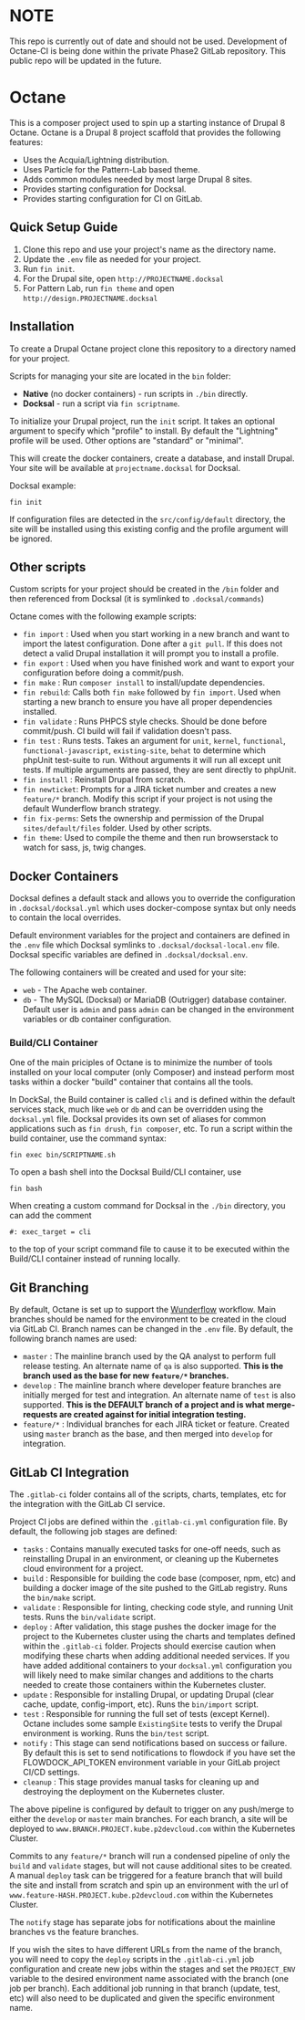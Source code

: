 # NOTE
This repo is currently out of date and should not be used. Development of Octane-CI is being done within the private Phase2 GitLab repository.  This public repo will be updated in the future.

# Octane
This is a composer project used to spin up a starting instance of Drupal 8 Octane.
Octane is a Drupal 8 project scaffold that provides the following features:
* Uses the Acquia/Lightning distribution.
* Uses Particle for the Pattern-Lab based theme.
* Adds common modules needed by most large Drupal 8 sites.
* Provides starting configuration for Docksal.
* Provides starting configuration for CI on GitLab.

## Quick Setup Guide

1. Clone this repo and use your project's name as the directory name.
2. Update the `.env` file as needed for your project.
3. Run `fin init`.
4. For the Drupal site, open `http://PROJECTNAME.docksal`
5. For Pattern Lab, run `fin theme` and open `http://design.PROJECTNAME.docksal`

## Installation
To create a Drupal Octane project clone this repository to a directory
named for your project.

Scripts for managing your site are located in the ``bin`` folder:
* **Native** (no docker containers) - run scripts in ``./bin`` directly.
* **Docksal** - run a script via ``fin scriptname``.

To initialize your Drupal project, run the ``init`` script. 
It takes an optional argument to specify which "profile" to install.
By default the "Lightning" profile will be used. Other options are
"standard" or "minimal".

This will create the docker containers, create a database, and install Drupal.
Your site will be available at ``projectname.docksal`` for Docksal.

Docksal example:
```
fin init
```

If configuration files are detected in the ``src/config/default`` directory,
the site will be installed using this existing config and the profile argument
will be ignored.

## Other scripts
Custom scripts for your project should be created in the ``/bin`` folder and
then referenced from Docksal (it is symlinked to ``.docksal/commands``)

Octane comes with the following example scripts:

* `fin import` : Used when you start working in a new branch and want to import
the latest configuration.  Done after a `git pull`.  If this does not detect
a valid Drupal installation it will prompt you to install a profile.
* `fin export` : Used when you have finished work and want to export your
configuration before doing a commit/push.
* `fin make` : Run `composer install` to install/update dependencies. 
* `fin rebuild`: Calls both `fin make` followed by `fin import`. Used when
starting a new branch to ensure you have all proper dependencies installed.
* `fin validate` : Runs PHPCS style checks. Should be done before commit/push.
CI build will fail if validation doesn't pass.
* `fin test` : Runs tests.  Takes an argument for `unit`, `kernel`, `functional`,
`functional-javascript`, `existing-site`, `behat` to determine which phpUnit test-suite
to run. Without arguments it will run all except unit tests. If multiple 
arguments are passed, they are sent directly to phpUnit.
* `fin install` : Reinstall Drupal from scratch.
* `fin newticket`: Prompts for a JIRA ticket number and creates a new ``feature/*``
branch. Modify this script if your project is not using the default Wunderflow branch strategy.
* `fin fix-perms`: Sets the ownership and permission of the Drupal ``sites/default/files``
folder. Used by other scripts.
* `fin theme`: Used to compile the theme and then run browserstack to watch for sass, js, twig changes.

## Docker Containers
Docksal defines a default stack and
allows you to override the configuration in ``.docksal/docksal.yml`` which uses
docker-compose syntax but only needs to contain the local overrides.

Default environment variables for the project and containers are defined in the ``.env`` file
which Docksal symlinks to ``.docksal/docksal-local.env`` file.
Docksal specific variables are defined in ``.docksal/docksal.env``.

The following containers will be created and used for your site:

* ``web`` - The Apache web container.
* ``db`` - The MySQL (Docksal) or MariaDB (Outrigger) database container.
Default user is ``admin`` and pass ``admin`` can be changed in the environment
variables or db container configuration.

### Build/CLI Container
One of the main priciples of Octane is to minimize the number of tools installed
on your local computer (only Composer) and instead perform most tasks within a 
docker "build" container that contains all the tools.

In DockSal, the Build container is called ``cli`` and is defined within the
default services stack, much like ``web`` or ``db`` and can be overridden
using the ``docksal.yml`` file.  Docksal provides its own set of aliases for
common applications such as ``fin drush``, ``fin composer``, etc.  To
run a script within the build container, use the command syntax:
```$xslt
fin exec bin/SCRIPTNAME.sh
```

To open a bash shell into the Docksal Build/CLI container, use
```$xslt
fin bash
```

When creating a custom command for Docksal in the ``./bin``
directory, you can add the comment
```$xslt
#: exec_target = cli
```
to the top of your script command file to cause it to be executed within the
Build/CLI container instead of running locally.

## Git Branching
By default, Octane is set up to support the [Wunderflow](https://wunderflow.wunder.io/) 
workflow. Main branches should be named for the environment to be created
in the cloud via GitLab CI.  Branch names can be changed in the `.env` file.
By default, the following branch names are used:

* `master` : The mainline branch used by the QA analyst to perform full release
testing. An alternate name of `qa` is also supported.
**This is the branch used as the base for new `feature/*` branches.**
* `develop` : The mainline branch where developer feature branches are initially
merged for test and integration.   An alternate name of `test` is also supported.
**This is the DEFAULT branch of a project and is what merge-requests are created
against for initial integration testing.**
* `feature/*` : Individual branches for each JIRA ticket or feature. Created using
`master` branch as the base, and then merged into `develop` for integration.

## GitLab CI Integration
The `.gitlab-ci` folder contains all of the scripts, charts, templates, etc for the
integration with the GitLab CI service.

Project CI jobs are defined within the `.gitlab-ci.yml` configuration file.  By default,
the following job stages are defined:

* `tasks` : Contains manually executed tasks for one-off needs, such as reinstalling Drupal
in an environment, or cleaning up the Kubernetes cloud environment for a project.
* `build` : Responsible for building the code base (composer, npm, etc) and building a
docker image of the site pushed to the GitLab registry.  Runs the `bin/make` script.
* `validate` : Responsible for linting, checking code style, and running Unit tests.
Runs the `bin/validate` script.
* `deploy` : After validation, this stage pushes the docker image for the project to
the Kubernetes cluster using the charts and templates defined within the `.gitlab-ci` folder.
Projects should exercise caution when modifying these charts when adding additional needed
services.  If you have added additional containers to your `docksal.yml` configuration
you will likely need to make similar changes and additions to the charts needed to
create those containers within the Kubernetes cluster.
* `update` : Responsible for installing Drupal, or updating Drupal (clear cache, update,
config-import, etc). Runs the `bin/import` script.
* `test` : Responsible for running the full set of tests (except Kernel).  Octane
includes some sample `ExistingSite` tests to verify the Drupal environment is working.
Runs the `bin/test` script.
* `notify` : This stage can send notifications based on success or failure.
By default this is set to send notifications to flowdock if you have set the
FLOWDOCK_API_TOKEN environment variable in your GitLab project CI/CD settings.
* `cleanup` : This stage provides manual tasks for cleaning up and destroying
the deployment on the Kubernetes cluster.

The above pipeline is configured by default to trigger on any push/merge to either
the `develop` or `master` main branches. For each branch, a site will be deployed to
`www.BRANCH.PROJECT.kube.p2devcloud.com` within the Kubernetes Cluster.

Commits to any `feature/*` branch will run a condensed pipeline of only the
`build` and `validate` stages, but will not cause additional sites to be created.
A manual `deploy` task can be triggered for a feature branch that will build
the site and install from scratch and spin up an environment with the url of
`www.feature-HASH.PROJECT.kube.p2devcloud.com` within the Kubernetes Cluster.

The `notify` stage has separate jobs for notifications about the mainline branches
vs the feature branches.

If you wish the sites to have different URLs from the name of the branch, you
will need to copy the `deploy` scripts in the `.gitlab-ci.yml` job configuration and
create new jobs within the stages and set the `PROJECT_ENV` variable to the
desired environment name associated with the branch (one job per branch).
Each additional job running in that branch (update, test, etc) will also need
to be duplicated and given the specific environment name.
